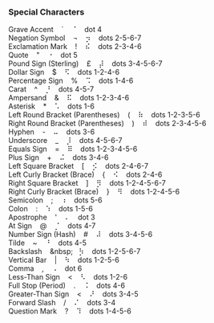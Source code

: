 ### Special Characters

Grave Accent&nbsp;&nbsp;&nbsp;&nbsp;`&nbsp;&nbsp;&nbsp;&nbsp;&#x2808;&nbsp;&nbsp;&nbsp;&nbsp;dot 4  
Negation Symbol&nbsp;&nbsp;&nbsp;&nbsp;¬&nbsp;&nbsp;&nbsp;&nbsp;&#x2872;&nbsp;&nbsp;&nbsp;&nbsp;dots  2-5-6-7  
Exclamation Mark&nbsp;&nbsp;&nbsp;&nbsp;!&nbsp;&nbsp;&nbsp;&nbsp;&#x282e;&nbsp;&nbsp;&nbsp;&nbsp;dots 2-3-4-6  
Quote&nbsp;&nbsp;&nbsp;&nbsp;"&nbsp;&nbsp;&nbsp;&nbsp;&#x2810;&nbsp;&nbsp;&nbsp;&nbsp;dot 5  
Pound Sign (Sterling)&nbsp;&nbsp;&nbsp;&nbsp;£&nbsp;&nbsp;&nbsp;&nbsp;&#x287c;&nbsp;&nbsp;&nbsp;&nbsp;dots 3-4-5-6-7  
Dollar Sign&nbsp;&nbsp;&nbsp;&nbsp;$&nbsp;&nbsp;&nbsp;&nbsp;&#x282b;&nbsp;&nbsp;&nbsp;&nbsp;dots 1-2-4-6  
Percentage Sign&nbsp;&nbsp;&nbsp;&nbsp;%&nbsp;&nbsp;&nbsp;&nbsp;&#x2829;&nbsp;&nbsp;&nbsp;&nbsp;dots 1-4-6  
Carat&nbsp;&nbsp;&nbsp;&nbsp;^&nbsp;&nbsp;&nbsp;&nbsp;&#x2858;&nbsp;&nbsp;&nbsp;&nbsp;dots 4-5-7  
Ampersand&nbsp;&nbsp;&nbsp;&nbsp;&&nbsp;&nbsp;&nbsp;&nbsp;&#x282f;&nbsp;&nbsp;&nbsp;&nbsp;dots 1-2-3-4-6  
Asterisk&nbsp;&nbsp;&nbsp;&nbsp;*&nbsp;&nbsp;&nbsp;&nbsp;&#x2821;&nbsp;&nbsp;&nbsp;&nbsp;dots 1-6  
Left Round Bracket (Parentheses)&nbsp;&nbsp;&nbsp;&nbsp;(&nbsp;&nbsp;&nbsp;&nbsp;&#x2837;&nbsp;&nbsp;&nbsp;&nbsp;dots 1-2-3-5-6  
Right Round Bracket (Parentheses)&nbsp;&nbsp;&nbsp;&nbsp;)&nbsp;&nbsp;&nbsp;&nbsp;&#x283e;&nbsp;&nbsp;&nbsp;&nbsp;dots 2-3-4-5-6  
Hyphen&nbsp;&nbsp;&nbsp;&nbsp;-&nbsp;&nbsp;&nbsp;&nbsp;&#x2824;&nbsp;&nbsp;&nbsp;&nbsp;dots 3-6  
Underscore&nbsp;&nbsp;&nbsp;&nbsp;_&nbsp;&nbsp;&nbsp;&nbsp;&#x2878;&nbsp;&nbsp;&nbsp;&nbsp;dots 4-5-6-7  
Equals Sign&nbsp;&nbsp;&nbsp;&nbsp;=&nbsp;&nbsp;&nbsp;&nbsp;&#x283f;&nbsp;&nbsp;&nbsp;&nbsp;dots 1-2-3-4-5-6  
Plus Sign&nbsp;&nbsp;&nbsp;&nbsp;+&nbsp;&nbsp;&nbsp;&nbsp;&#x282c;&nbsp;&nbsp;&nbsp;&nbsp;dots 3-4-6  
Left Square Bracket&nbsp;&nbsp;&nbsp;&nbsp;[&nbsp;&nbsp;&nbsp;&nbsp;&#x286a;&nbsp;&nbsp;&nbsp;&nbsp;dots 2-4-6-7  
Left Curly Bracket (Brace)&nbsp;&nbsp;&nbsp;&nbsp;{&nbsp;&nbsp;&nbsp;&nbsp;&#x282a;&nbsp;&nbsp;&nbsp;&nbsp;dots 2-4-6  
Right Square Bracket&nbsp;&nbsp;&nbsp;&nbsp;]&nbsp;&nbsp;&nbsp;&nbsp;&#x287b;&nbsp;&nbsp;&nbsp;&nbsp;dots 1-2-4-5-6-7  
Right Curly Bracket (Brace)&nbsp;&nbsp;&nbsp;&nbsp;}&nbsp;&nbsp;&nbsp;&nbsp;&#x283b;&nbsp;&nbsp;&nbsp;&nbsp;dots 1-2-4-5-6  
Semicolon&nbsp;&nbsp;&nbsp;&nbsp;;&nbsp;&nbsp;&nbsp;&nbsp;&#x2830;&nbsp;&nbsp;&nbsp;&nbsp;dots 5-6  
Colon&nbsp;&nbsp;&nbsp;&nbsp;:&nbsp;&nbsp;&nbsp;&nbsp;&#x2831;&nbsp;&nbsp;&nbsp;&nbsp;dots 1-5-6  
Apostrophe&nbsp;&nbsp;&nbsp;&nbsp;'&nbsp;&nbsp;&nbsp;&nbsp;&#x2804;&nbsp;&nbsp;&nbsp;&nbsp;dot 3  
At Sign&nbsp;&nbsp;&nbsp;&nbsp;@&nbsp;&nbsp;&nbsp;&nbsp;&#x2848;&nbsp;&nbsp;&nbsp;&nbsp;dots 4-7  
Number Sign (Hash)&nbsp;&nbsp;&nbsp;&nbsp;#&nbsp;&nbsp;&nbsp;&nbsp;&#x283c;&nbsp;&nbsp;&nbsp;&nbsp;dots 3-4-5-6  
Tilde&nbsp;&nbsp;&nbsp;&nbsp;~&nbsp;&nbsp;&nbsp;&nbsp;&#x2818;&nbsp;&nbsp;&nbsp;&nbsp;dots 4-5  
Backslash&nbsp;&nbsp;&nbsp;&nbsp;\&nbsp;&nbsp;&nbsp;&nbsp;&#x2873;&nbsp;&nbsp;&nbsp;&nbsp;dots 1-2-5-6-7  
Vertical Bar&nbsp;&nbsp;&nbsp;&nbsp;|&nbsp;&nbsp;&nbsp;&nbsp;&#x2833;&nbsp;&nbsp;&nbsp;&nbsp;dots 1-2-5-6  
Comma&nbsp;&nbsp;&nbsp;&nbsp;,&nbsp;&nbsp;&nbsp;&nbsp;&#x2820;&nbsp;&nbsp;&nbsp;&nbsp;dot 6  
Less-Than Sign&nbsp;&nbsp;&nbsp;&nbsp;<&nbsp;&nbsp;&nbsp;&nbsp;&#x2823;&nbsp;&nbsp;&nbsp;&nbsp;dots 1-2-6  
Full Stop (Period)&nbsp;&nbsp;&nbsp;&nbsp;.&nbsp;&nbsp;&nbsp;&nbsp;&#x2828;&nbsp;&nbsp;&nbsp;&nbsp;dots 4-6  
Greater-Than Sign&nbsp;&nbsp;&nbsp;&nbsp;<&nbsp;&nbsp;&nbsp;&nbsp;&#x281c;&nbsp;&nbsp;&nbsp;&nbsp;dots 3-4-5  
Forward Slash&nbsp;&nbsp;&nbsp;&nbsp;/&nbsp;&nbsp;&nbsp;&nbsp;&#x280c;&nbsp;&nbsp;&nbsp;&nbsp;dots 3-4  
Question Mark&nbsp;&nbsp;&nbsp;&nbsp;?&nbsp;&nbsp;&nbsp;&nbsp;&#x2839;&nbsp;&nbsp;&nbsp;&nbsp;dots 1-4-5-6  

